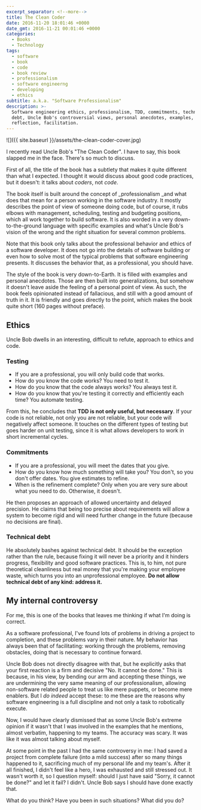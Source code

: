 ```yaml
---
excerpt_separator: <!--more-->
title: The Clean Coder
date: 2016-11-20 18:01:46 +0000
date_gmt: 2016-11-21 00:01:46 +0000
categories:
  - Books
  - Technology
tags:
  - software
  - book
  - code
  - book review
  - professionalism
  - software engineerng
  - developing
  - ethics
subtitle: a.k.a. "Software Professionalism"
description: >-
  Software engineering ethics, professionalism, TDD, commitments, technical
  debt, Uncle Bob's controversial views, personal anecdotes, examples,
  reflection, facilitation.
---
```



![]({{ site.baseurl }}/assets/the-clean-coder-cover.jpg)

I recently read Uncle Bob's "The Clean Coder". I have to say, this book slapped me in the face. There's so much to discuss.

<!--more-->

First of all, the title of the book has a subtlety that makes it quite different than what I expected. I thought it would discuss about good code practices, but it doesn't: it talks about _coders_, not _code_.

The book itself is built around the concept of _professionalism _and what does that mean for a person working in the software industry. It mostly describes the point of view of someone doing code, but of course, it rubs elbows with management, scheduling, testing and budgeting positions, which all work together to build software. It is also worded in a very down-to-the-ground language with specific examples and what's Uncle Bob's vision of the wrong and the right situation for several common problems.

Note that this book only talks about the professional behavior and ethics of a software developer. It does not go into the details of software building or even how to solve most of the typical problems that software engineering presents. It discusses the behavior that, as a professional, you should have.

The style of the book is very down-to-Earth. It is filled with examples and personal anecdotes. Those are then built into generalizations, but somehow it doesn't leave aside the feeling of a personal point of view. As such, the book feels opinionated instead of fallacious, and still with a good amount of truth in it. It is friendly and goes directly to the point, which makes the book quite short (160 pages without preface).

## Ethics

Uncle Bob dwells in an interesting, difficult to refute, approach to ethics and code.

### Testing

- If you are a professional, you will only build code that works.
- How do you know the code works? You need to test it.
- How do you know that the code always works? You always test it.
- How do you know that you're testing it correctly and efficiently each time? You automate testing.

From this, he concludes that **TDD is not only useful, but necessary**. If your code is not reliable, not only you are not reliable, but your code will negatively affect someone. It touches on the different types of testing but goes harder on unit testing, since it is what allows developers to work in short incremental cycles.

### Commitments

- If you are a professional, you will meet the dates that you give.
- How do you know how much something will take you? You don't, so you don't offer dates. You give estimates to refine.
- When is the refinement complete? Only when you are very sure about what you need to do. Otherwise, it doesn't.

He then proposes an approach of allowed uncertainty and delayed precision. He claims that being too precise about requirements will allow a system to become rigid and will need further change in the future (because no decisions are final).

### Technical debt

He absolutely bashes against technical debt. It should be the exception rather than the rule, because fixing it will never be a priority and it hinders progress, flexibility and good software practices. This is, to him, not pure theoretical cleanliness but real money that you're making your employee waste, which turns you into an unprofessional employee. **Do not allow technical debt of any kind: address it.**

## My internal controversy

For me, this is one of the books that leaves me thinking if what I'm doing is correct.

As a software professional, I've found lots of problems in driving a project to completion, and these problems vary in their nature. My behavior has always been that of facilitating: working through the problems, removing obstacles, doing that is necessary to continue forward.

Uncle Bob does not directly disagree with that, but he explicitly asks that your first reaction is a firm and decisive "No. It cannot be done." This is because, in his view, by bending our arm and accepting these things, we are undermining the very same meaning of our professionalism, allowing non-software related people to treat us like mere puppets, or become mere enablers. But I _do indeed_ accept these: to me these are the reasons why software engineering is a full discipline and not only a task to robotically execute.

Now, I would have clearly dismissed that as some Uncle Bob's extreme opinion if it wasn't that I was involved in the examples that he mentions, almost verbatim, happening to my teams. The accuracy was scary. It was like it was almost talking about myself.

At some point in the past I had the same controversy in me: I had saved a project from complete failure (into a mild success) after so many things happened to it, sacrificing much of my personal life and my team's. After it all finished, I didn't feel like a hero, I was exhausted and still stressed out. It wasn't worth it, so I question myself: should I just have said "Sorry, it cannot be done?" and let it fail? I didn't. Uncle Bob says I should have done exactly that.

What do you think? Have you been in such situations? What did you do?
